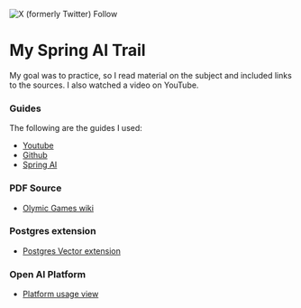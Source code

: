![X (formerly Twitter) Follow](https://img.shields.io/twitter/follow/dorbendov)

# My Spring AI Trail
My goal was to practice, so I read material on the subject and included links to the sources. I also watched a video on YouTube.

### Guides

The following are the guides I used:

* [Youtube](https://www.youtube.com/watch?v=aNKDoiOUo9M)
* [Github](https://github.com/spring-tips/llm-rag-with-spring-ai)
* [Spring AI](https://spring.io/projects/spring-ai)

### PDF Source

* [Olymic Games wiki](https://en.wikipedia.org/wiki/Olympic_Games)

### Postgres extension

* [Postgres Vector extension](https://www.postgresql.org/about/news/pgvector-050-released-2700/)

### Open AI Platform

* [Platform usage view](https://platform.openai.com/usage)



